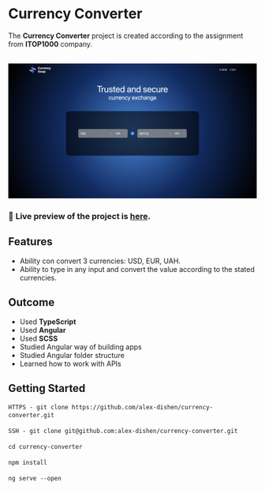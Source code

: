 # Currency Converter
The **Currency Converter** project is created according to the assignment from **ITOP1000** company.
<br>
<br>

![Preview](src/assets/currency-converter.png)

### 🔗 **Live preview** of the project is [here](https://alex-dishen.github.io/currency-converter/).

## **Features**
* Ability con convert 3 currencies: USD, EUR, UAH.
* Ability to type in any input and convert the value according to the stated currencies.

## **Outcome**
* Used **TypeScript**
* Used **Angular**
* Used **SCSS**
* Studied Angular way of building apps
* Studied Angular folder structure
* Learned how to work with APIs

## **Getting Started**
```
HTTPS - git clone https://github.com/alex-dishen/currency-converter.git

SSH - git clone git@github.com:alex-dishen/currency-converter.git

cd currency-converter

npm install

ng serve --open
```